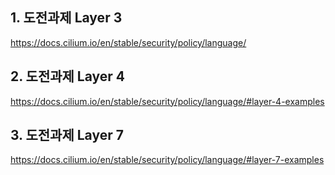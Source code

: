 ## 1. 도전과제 Layer 3
https://docs.cilium.io/en/stable/security/policy/language/

## 2. 도전과제 Layer 4

https://docs.cilium.io/en/stable/security/policy/language/#layer-4-examples

## 3. 도전과제 Layer 7

https://docs.cilium.io/en/stable/security/policy/language/#layer-7-examples